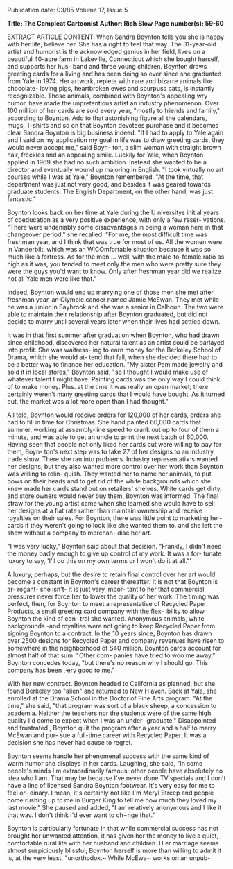 Publication date: 03/85
Volume 17, Issue 5

**Title: The Compleat Cartoonist**
**Author: Rich Blow**
**Page number(s): 59-60**

EXTRACT ARTICLE CONTENT:
When Sandra Boynton tells you she is happy with her life, believe her. 
She has a right to feel that way. The 31-year-old artist and humorist is 
the acknowledged genius in her field, lives on a beautiful 40-acre farm in 
Lakeville, Connecticut which she bought herself, and supports her hus-
band and three young children. Boynton draws greeting cards for a living 
and has been doing so ever since she graduated from Yale in 1974. 
Her artwork, replete with rare and bizarre animals like chocolate-
loving pigs, heartbroken ewes and sourpuss cats, 
is instantly 
recognizable. Those animals, combined with Boynton's appealing wry 
humor, have made the unpretentious artist an industry phenomenon. 
Over 100 million of her cards are sold every year, "mostly to friends and 
family," according to Boynton. Add to that astonishing figure all the 
calendars, mugs, T-shirts and so on that Boynton devotees purchase and 
it becomes clear Sandra Boynton is big business indeed. 
"If I had to apply to Yale again and I said on my application my goal in 
life was to draw greeting cards, they would never accept me," said Boyn-
ton, a slim woman with straight brown hair, freckles and an appealing 
smile. Luckily for Yale, when Boynton applied in 1969 she had no such 
ambition. Instead she wanted to be a director and eventually wound up 
majoring in English. "I took virtually no art courses while I was at Yale," 
Boynton remembered. "At the time, that department was just not very 
good, and besides it was geared towards graduate students. The English 
Department, on the other hand, was just fantastic." 


Boynton looks back on her time at Yale during the U niversitys initial 
years of coeducation as a very positive experience, with only a few reser-
vations. "There were undeniably some disadvantages in being a woman 
here in that changeover period," she recalled. "For me, the most difficult 
time was freshman year, and I think that was true for most of us. All the 
women were in Vanderbilt, which was an WlCOmfortable situation 
because it was so much like a fortress. As for the men ... well, with the 
male-to-female ratio as high as it was, you tended to meet only the men 
who were pretty sure they were the guys you'd want to know. Only after 
freshman year did we realize not all Yale men were like that." 


Indeed, Boynton would end up marrying one of those men she met 
after freshman year, an Olympic canoer named Jamie McEwan. They 
met while he was a junior in Saybrook and she was a senior in Calhoun. 
The two were able to maintain their relationship after Boynton 
graduated, but did not decide to marry until several years later when 
their lives had settled down.· 


It was in that first summer after 
graduation when Boynton, who had 
drawn since childhood, discovered her 
natural talent as an artist could be 
parlayed into profit. She was waitress-
ing to earn money for the Berkeley 
School of Drama, which she would at-
tend that fall, when she decided there 
had to be a better way to finance her 
education. 
"My sister 
Pam 
made 
jewelry and sold it in local stores," 
Boynton said, "so I thought I would 
make use of whatever talent I might 
have. Painting cards was the only way I 
could think of to make money. Plus. at 
the time it was really an open market; 
there certainly weren't many greeting 
cards that I would have bought. As it 
turned out, the market was a lot more 
open than I had thought." 


All told, Bovnton would receive 
orders for 120,000 of her cards, orders 
she had to fill in time for Christmas. 
She hand painted 60,000 cards that 
summer, 
working at 
assembly-line 
speed to crank out up to four of them a 
minute, and was able to get an uncle to 
print the next batch of 60,000. Having 
seen that people not only liked her cards 
but were willing to pay for them, Boyn-
ton's next step was to take 27 of her 
designs to an industry trade show. 
There she ran into problems. Industry 
representati+:s wanted her designs, but 
they also wanted more control over her 
work than Boynton was willing to relin-
quish. They wanted her to name her 
animals, to put bows on their heads and 
to get rid of the white backgrounds 
which she knew made her cards stand 
out on retailers' shelves. White cards get 
dirty, and store owners would never 
buy them, Boynton was informed. The 
final straw for the young artist came 
when she learned she would have to sell 
her designs at a flat rate rather than 
maintain ownership and receive 
royalties on their sales. For Boynton, 
there was little point to marketing her-
cards if they weren't going to look like 
she wanted them to, and she left the 
show without a company to merchan-
dise her art. 


"I was very lucky," Boynton said 
about that decision. "Frankly, I didn't 
need the money badly enough to give 
up control of my work. It was a for-
tunate luxury to say, 'I'll do this on my 
own terms or I won't do it at all."' 


A luxury, perhaps, but the desire to 
retain final control over her art would 
become a constant in Boynton's career 
thereafter. It is not that Boynton is ar-
rogant- she isn't- it is just very impor-
tant to her that commercial pressures 
never force her to lower the quality of 
her work. The timing was perfect, then, 
for Boynton to meet a representative of 
Recycled Paper Products, a 
small 
greeting card company with the flex-
ibility to allow Boynton the kind of con-
trol she wanted. Anonymous animals, 
white backgrounds -and royalties were 
not going to keep Recycled Paper from 
signing Boynton to a contract. In the 10 
years since, Boynton has drawn over 
2500 designs for Recycled Paper and 
company 
revenues have 
risen 
to 
somewhere in the neighborhood of S40 
million. Boynton cards account for 
almost half of that sum. "Other com-
panies have tried to woo me away," 
Boynton concedes today, "but there's no 
reason why I should go. This company 
has been ,·ery good to me." 


With her new contract. Boynton headed 
to California as planned, but she found 
Berkeley too "alien" and returned to 
New H aven. Back at Yale, she enrolled 
at the Drama School in the Doctor of 
Fine Arts program. "At the time," she 
said, "that program was sort of a black 
sheep, 
a 
concession 
to academia. 
Neither the teachers nor the students 
were of the same high quality I'd come 
to expect when I was an under-
graduate." Disappointed and frustrated , 
Boynton quit the program after a year 
and a half to marry McEwan and pur-
sue a full-time career with Recycled 
Paper. It was a decision she has never 
had cause to regret. 


Boynton 
seems 
handle 
her 
phenomenal success with the same kind 
of warm humor she displays in her 
cards. Laughing, she said, "In some 
people's minds I'm extraordinarily 
famous; other people have absolutely no 
idea who I am. That may be because 
I've never done TV specials and I don't 
have a line of licensed Sandra Boynton 
footwear. It's very easy for me to feel or-
dinary. I mean, it's certainly not like 
I'm Meryl Streep and people come 
rushing up to me in Burger King to tell 
me how much they loved my last 
movie." She paused and added, "I am 
relatively anonymous and I like it that 
wav. I don't think I'd ever want to 
ch~nge that." 


Boynton is particularly fortunate in 
that while commercial success has not 
brought her unwanted attention, it has 
given her the money to live a quiet, 
comfortable rural life with her husband 
and children. H er marriage seems 
almost suspiciously blissful; Boynton 
herself is more than willing to admit it 
is, at the verv least, 
"unorthodox.~ 
\Vhile McEwa~ works on an unpub-